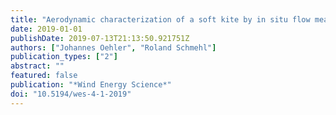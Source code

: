 ```yaml
---
title: "Aerodynamic characterization of a soft kite by in situ flow measurement"
date: 2019-01-01
publishDate: 2019-07-13T21:13:50.921751Z
authors: ["Johannes Oehler", "Roland Schmehl"]
publication_types: ["2"]
abstract: ""
featured: false
publication: "*Wind Energy Science*"
doi: "10.5194/wes-4-1-2019"
---
```


